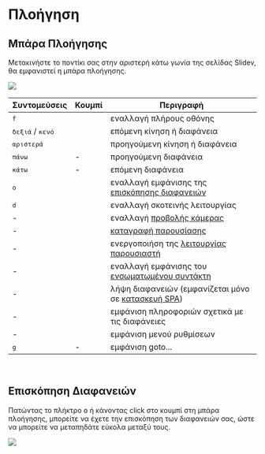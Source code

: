 # Πλοήγηση

## Μπάρα Πλοήγησης

Μετακινήστε το ποντίκι σας στην αριστερή κάτω γωνία της σελίδας Slidev, θα εμφανιστεί η μπάρα πλοήγησης.

![](/screenshots/navbar.png)

| Συντομεύσεις | Κουμπί | Περιγραφή |
| --- | --- | --- |
| <kbd>f</kbd> | <carbon-maximize class="inline-icon-btn"/> <carbon-minimize class="inline-icon-btn"/> | εναλλαγή πλήρους οθόνης |
| <kbd>δεξιά</kbd> / <kbd>κενό</kbd> | <carbon-arrow-right class="inline-icon-btn"/> | επόμενη κίνηση ή διαφάνεια |
| <kbd>αριστερά</kbd> | <carbon-arrow-left class="inline-icon-btn"/> | προηγούμενη κίνηση ή διαφάνεια |
| <kbd>πάνω</kbd> | - |  προηγούμενη διαφάνεια |
| <kbd>κάτω</kbd> | - | επόμενη διαφάνεια |
| <kbd>o</kbd> | <carbon-apps class="inline-icon-btn"/> | εναλλαγή εμφάνισης της [επισκόπησης διαφανειών](#επισκόπηση-διαφανειών) |
| <kbd>d</kbd> | <carbon-sun class="inline-icon-btn"/> <carbon-moon class="inline-icon-btn"/> | εναλλαγή σκοτεινής λειτουργίας |
| - | <carbon-user-avatar class="inline-icon-btn"/> | εναλλαγή [προβολής κάμερας](/guide/recording#πpοβολή-κάμεpας) |
| - | <carbon-video class="inline-icon-btn"/> | [καταγραφή παρουσίασης](/guide/recording#πpοβολή-κάμεpας) |
| - | <carbon-user-speaker class="inline-icon-btn"/> | ενεργοποιήση της [λειτουργίας παρουσιαστή](/guide/presenter-mode) |
| - | <carbon-edit class="inline-icon-btn"/> | εναλλαγή εμφάνισης του [ενσωματωμένου συντάκτη](/guide/editors#ενσωματωμένος-συντάκτης) |
| - | <carbon-download class="inline-icon-btn"/> | λήψη διαφανειών (εμφανίζεται μόνο σε [κατασκευή SPA](/guide/exporting#single-page-application-spa)) |
| - | <carbon-information class="inline-icon-btn"/> | εμφάνιση πληροφοριών σχετικά με τις διαφάνειες |
| - | <carbon-settings-adjust class="inline-icon-btn"/> | εμφάνιση μενού ρυθμίσεων |
| <kbd>g</kbd> | - | εμφάνιση goto... |

<br>

## Επισκόπηση Διαφανειών

Πατώντας το πλήκτρο <kbd>o</kbd> ή κάνοντας click στο κουμπί <carbon-apps class="inline-icon-btn"/> στη μπάρα πλοήγησης, μπορείτε να έχετε την επισκόπηση των διαφανειών σας, ώστε να μπορείτε να μεταπηδάτε εύκολα μεταξύ τους. 

![](/screenshots/slides-overview.png)
